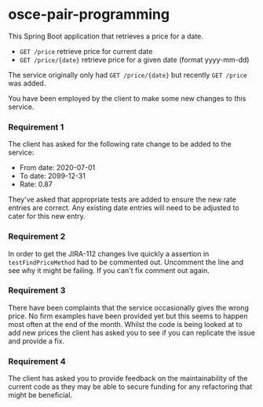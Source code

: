 # osce-pair-programming

This Spring Boot application that retrieves a price for a date.

- `GET /price` retrieve price for current date
- `GET /price/{date}` retrieve price for a given date (format yyyy-mm-dd)

The service originally only had `GET /price/{date}` but recently `GET /price` was added.

You have been employed by the client to make some new changes to this service.

### Requirement 1

The client has asked for the following rate change to be added to the service:

- From date: 2020-07-01
- To date: 2099-12-31
- Rate: 0.87

They've asked that appropriate tests are added to ensure the new rate entries are correct. Any existing date entries will need to be adjusted to cater for this new entry.

### Requirement 2

In order to get the JIRA-112 changes live quickly a assertion in `testFindPriceMethod` had to be commented out. Uncomment the line and see why it might be failing. If you can't fix comment out again.

### Requirement 3

There have been complaints that the service occasionally gives the wrong price. No firm examples have been provided yet but this seems to happen most often at the end of the month.
Whilst the code is being looked at to add new prices the client has asked you to see if you can replicate the issue and provide a fix.

### Requirement 4

The client has asked you to provide feedback on the maintainability of the current code as they may be able to secure funding for any refactoring that might be beneficial. 